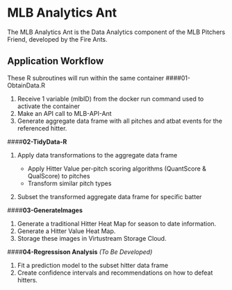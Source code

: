# MLB Analytics Ant
The MLB Analytics Ant is the Data Analytics component of the MLB Pitchers Friend, developed by the Fire Ants.

## Application Workflow
These R subroutines will run within the same container
####01-ObtainData.R

1. Receive 1 variable (mlbID) from the docker run command used to activate the container
2. Make an API call to MLB-API-Ant
3. Generate aggregate data frame with all pitches and atbat events for the referenced hitter.

####**02-TidyData-R**

1. Apply data transformations to the aggregate data frame
    - Apply Hitter Value per-pitch scoring algorithms (QuantScore & QualScore) to pitches
    - Transform similar pitch types

2. Subset the transformed aggregate data frame for specific batter

####**03-GenerateImages**

1. Generate a traditional Hitter Heat Map for season to date information.
2. Generate a Hitter Value Heat Map.
3. Storage these images in Virtustream Storage Cloud.

####**04-Regressison Analysis** *(To Be Developed)*

1. Fit a prediction model to the subset hitter data frame
2. Create confidence intervals and recommendations on how to defeat hitters.
